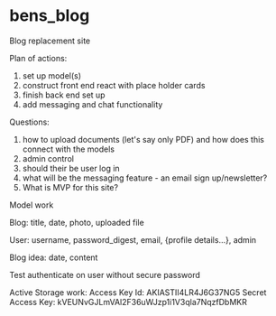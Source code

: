# bens_blog
Blog replacement site


Plan of actions:
1) set up model(s)
2) construct front end react with place holder cards
3) finish back end set up
4) add messaging and chat functionality



Questions:
1) how to upload documents (let's say only PDF) and how does this connect with the models
2) admin control
3) should their be user log in
4) what will be the messaging feature - an email sign up/newsletter?
5) What is MVP for this site?




Model work

Blog:
title, date, photo, uploaded file

User:
username, password_digest, email, {profile details...}, admin

Blog idea:
date, content


Test authenticate on user without secure password




Active Storage work:
Access Key Id:
AKIASTII4LR4J6G37NG5
Secret Access Key:
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